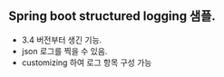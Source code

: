 ## Spring boot structured logging 샘플.
- 3.4 버전부터 생긴 기능.
- json 로그를 찍을 수 있음.
- customizing 하여 로그 항목 구성 가능
